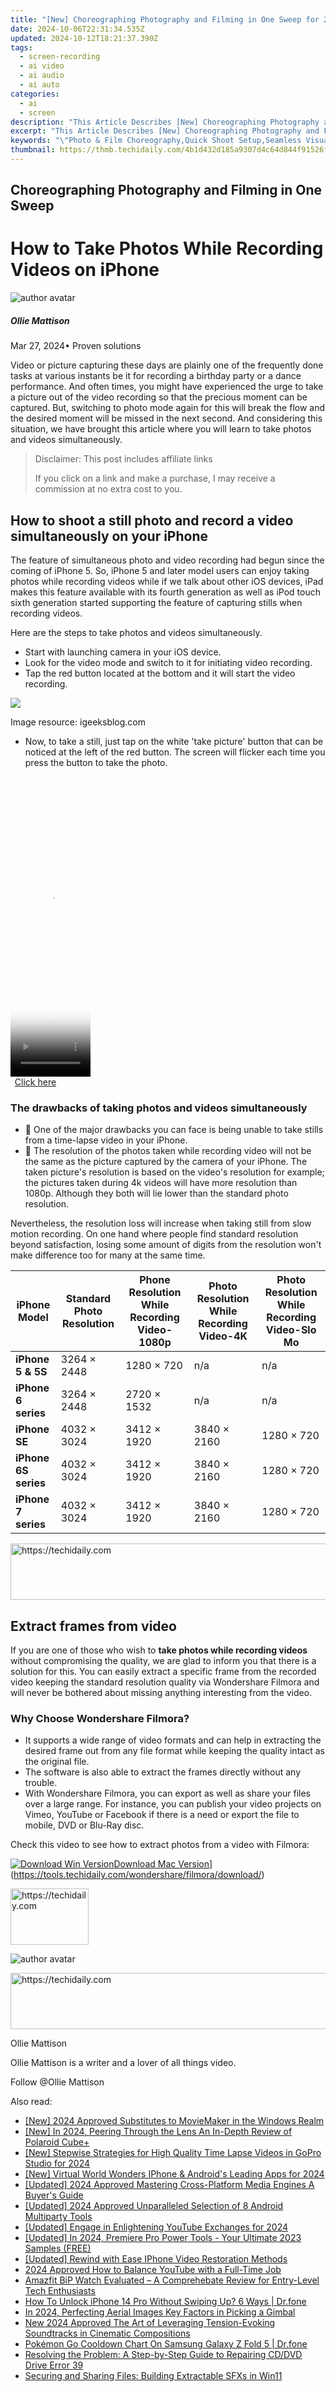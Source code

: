 ```yaml
---
title: "[New] Choreographing Photography and Filming in One Sweep for 2024"
date: 2024-10-06T22:31:34.535Z
updated: 2024-10-12T18:21:37.390Z
tags: 
  - screen-recording
  - ai video
  - ai audio
  - ai auto
categories: 
  - ai
  - screen
description: "This Article Describes [New] Choreographing Photography and Filming in One Sweep for 2024"
excerpt: "This Article Describes [New] Choreographing Photography and Filming in One Sweep for 2024"
keywords: "\"Photo & Film Choreography,Quick Shoot Setup,Seamless Visuals,Dynamic Cinematography,Integrated Photography-Filming,Sweeping Artistry in Media,Unified Creative Shoots\""
thumbnail: https://thmb.techidaily.com/4b1d432d185a9307d4c64d844f91526f6a3048c24d149908b382d0c549a92a65.jpg
---
```


## Choreographing Photography and Filming in One Sweep

# How to Take Photos While Recording Videos on iPhone

![author avatar](https://images.wondershare.com/filmora/article-images/ollie-mattison.jpg)

##### Ollie Mattison

 Mar 27, 2024• Proven solutions

 Video or picture capturing these days are plainly one of the frequently done tasks at various instants be it for recording a birthday party or a dance performance. And often times, you might have experienced the urge to take a picture out of the video recording so that the precious moment can be captured. But, switching to photo mode again for this will break the flow and the desired moment will be missed in the next second. And considering this situation, we have brought this article where you will learn to take photos and videos simultaneously.

>  Disclaimer: This post includes affiliate links
>
>  If you click on a link and make a purchase, I may receive a commission at no extra cost to you.
>

## How to shoot a still photo and record a video simultaneously on your iPhone

 The feature of simultaneous photo and video recording had begun since the coming of iPhone 5\. So, iPhone 5 and later model users can enjoy taking photos while recording videos while if we talk about other iOS devices, iPad makes this feature available with its fourth generation as well as iPod touch sixth generation started supporting the feature of capturing stills when recording videos.

 Here are the steps to take photos and videos simultaneously.

* Start with launching camera in your iOS device.
* Look for the video mode and switch to it for initiating video recording.
* Tap the red button located at the bottom and it will start the video recording.

![](https://images.wondershare.com/filmora/article-images/take-photo-while-recording-videos-iphone.jpg)

 Image resource: igeeksblog.com

* Now, to take a still, just tap on the white 'take picture' button that can be noticed at the left of the red button. The screen will flicker each time you press the button to take the photo.

<!-- affiliate ads begin -->
<span id="1993651">
					<video width="128" height="480" style="cursor:pointer"
           poster="//a.impactradius-go.com/display-clicktoplayimage/1993651.png"
           onclick="if(!this.playClicked){this.play();this.setAttribute('controls',true);this.playClicked=true;}">
	   <source src="//a.impactradius-go.com/display-ad/22993-1993651">
	   <img src="//a.impactradius-go.com/display-clicktoplayimage/1993651.png" style="border: none; height: 100%; width: 100%; object-fit: contain">
	</video>
	<div style="width:80px;text-align:center"><a href="javascript:window.open(decodeURIComponent('https%3A%2F%2Fhomestyler.sjv.io%2Fc%2F5597632%2F1993651%2F22993'), '_blank');void(0);">Click here</a></div>
</span>
<img height="0" width="0" src="https://imp.pxf.io/i/5597632/1993651/22993" style="position:absolute;visibility:hidden;" border="0" />
<!-- affiliate ads end -->

### The drawbacks of taking photos and videos simultaneously

*  One of the major drawbacks you can face is being unable to take stills from a time-lapse video in your iPhone.
*  The resolution of the photos taken while recording video will not be the same as the picture captured by the camera of your iPhone. The taken picture's resolution is based on the video's resolution for example; the pictures taken during 4k videos will have more resolution than 1080p. Although they both will lie lower than the standard photo resolution.

 Nevertheless, the resolution loss will increase when taking still from slow motion recording. On one hand where people find standard resolution beyond satisfaction, losing some amount of digits from the resolution won't make difference too for many at the same time.

| iPhone Model         | Standard Photo Resolution | Phone Resolution While Recording Video-1080p | Photo Resolution While Recording Video-4K | Photo Resolution While Recording Video-Slo Mo |
| -------------------- | ------------------------- | -------------------------------------------- | ----------------------------------------- | --------------------------------------------- |
| **iPhone 5 & 5S**    | 3264 × 2448               | 1280 × 720                                   | n/a                                       | n/a                                           |
| **iPhone 6 series**  | 3264 × 2448               | 2720 × 1532                                  | n/a                                       | n/a                                           |
| **iPhone SE**        | 4032 × 3024               | 3412 × 1920                                  | 3840 × 2160                               | 1280 × 720                                    |
| **iPhone 6S series** | 4032 × 3024               | 3412 × 1920                                  | 3840 × 2160                               | 1280 × 720                                    |
| **iPhone 7 series**  | 4032 × 3024               | 3412 × 1920                                  | 3840 × 2160                               | 1280 × 720                                    |

<!-- affiliate ads begin -->
<a href="https://aligracehair.sjv.io/c/5597632/1886073/19272" target="_top" id="1886073">
  <img src="//a.impactradius-go.com/display-ad/19272-1886073" border="0" alt="https://techidaily.com" width="728" height="90"/>
</a>
<img height="0" width="0" src="https://aligracehair.sjv.io/i/5597632/1886073/19272" style="position:absolute;visibility:hidden;" border="0" />
<!-- affiliate ads end -->

## Extract frames from video

 If you are one of those who wish to **take photos while recording videos** without compromising the quality, we are glad to inform you that there is a solution for this. You can easily extract a specific frame from the recorded video keeping the standard resolution quality via Wondershare Filmora and will never be bothered about missing anything interesting from the video.

### Why Choose Wondershare Filmora?

* It supports a wide range of video formats and can help in extracting the desired frame out from any file format while keeping the quality intact as the original file.
* The software is also able to extract the frames directly without any trouble.
* With Wondershare Filmora, you can export as well as share your files over a large range. For instance, you can publish your video projects on Vimeo, YouTube or Facebook if there is a need or export the file to mobile, DVD or Blu-Ray disc.

 Check this video to see how to extract photos from a video with Filmora:

[![Download Win Version](https://images.wondershare.com/filmora/guide/download-btn-win.jpg)](https://tools.techidaily.com/wondershare/filmora/download/)[Download Mac Version](https://images.wondershare.com/filmora/guide/download-btn-mac.jpg)](https://tools.techidaily.com/wondershare/filmora/download/)

<!-- affiliate ads begin -->
<a href="https://aligracehair.sjv.io/c/5597632/2135365/19272" target="_top" id="2135365">
  <img src="//a.impactradius-go.com/display-ad/19272-2135365" border="0" alt="https://techidaily.com" width="125" height="90"/>
</a>
<img height="0" width="0" src="https://aligracehair.sjv.io/i/5597632/2135365/19272" style="position:absolute;visibility:hidden;" border="0" />
<!-- affiliate ads end -->

![author avatar](https://images.wondershare.com/filmora/article-images/ollie-mattison.jpg)

<!-- affiliate ads begin -->
<a href="https://aligracehair.sjv.io/c/5597632/2006933/19272" target="_top" id="2006933">
  <img src="//a.impactradius-go.com/display-ad/19272-2006933" border="0" alt="https://techidaily.com" width="728" height="90"/>
</a>
<img height="0" width="0" src="https://aligracehair.sjv.io/i/5597632/2006933/19272" style="position:absolute;visibility:hidden;" border="0" />
<!-- affiliate ads end -->

Ollie Mattison

Ollie Mattison is a writer and a lover of all things video.

Follow @Ollie Mattison


<ins class="adsbygoogle"
     style="display:block"
     data-ad-format="autorelaxed"
     data-ad-client="ca-pub-7571918770474297"
     data-ad-slot="1223367746"></ins>



<ins class="adsbygoogle"
     style="display:block"
     data-ad-client="ca-pub-7571918770474297"
     data-ad-slot="8358498916"
     data-ad-format="auto"
     data-full-width-responsive="true"></ins>


<span class="atpl-alsoreadstyle">Also read:</span>
<div><ul>
<li><a href="https://article-knowledge.techidaily.com/new-2024-approved-substitutes-to-moviemaker-in-the-windows-realm/"><u>[New] 2024 Approved Substitutes to MovieMaker in the Windows Realm</u></a></li>
<li><a href="https://article-knowledge.techidaily.com/new-in-2024-peering-through-the-lens-an-in-depth-review-of-polaroid-cubeplus/"><u>[New] In 2024, Peering Through the Lens An In-Depth Review of Polaroid Cube+</u></a></li>
<li><a href="https://article-knowledge.techidaily.com/new-stepwise-strategies-for-high-quality-time-lapse-videos-in-gopro-studio-for-2024/"><u>[New] Stepwise Strategies for High Quality Time Lapse Videos in GoPro Studio for 2024</u></a></li>
<li><a href="https://article-knowledge.techidaily.com/new-virtual-world-wonders-iphone-and-androids-leading-apps-for-2024/"><u>[New] Virtual World Wonders IPhone & Android's Leading Apps for 2024</u></a></li>
<li><a href="https://article-knowledge.techidaily.com/updated-2024-approved-mastering-cross-platform-media-engines-a-buyers-guide/"><u>[Updated] 2024 Approved Mastering Cross-Platform Media Engines A Buyer's Guide</u></a></li>
<li><a href="https://screen-mirroring-recording.techidaily.com/updated-2024-approved-unparalleled-selection-of-8-android-multiparty-tools/"><u>[Updated] 2024 Approved Unparalleled Selection of 8 Android Multiparty Tools</u></a></li>
<li><a href="https://facebook-video-footage.techidaily.com/updated-engage-in-enlightening-youtube-exchanges-for-2024/"><u>[Updated] Engage in Enlightening YouTube Exchanges for 2024</u></a></li>
<li><a href="https://article-knowledge.techidaily.com/updated-in-2024-premiere-pro-power-tools-your-ultimate-2023-samples-free/"><u>[Updated] In 2024, Premiere Pro Power Tools - Your Ultimate 2023 Samples (FREE)</u></a></li>
<li><a href="https://article-knowledge.techidaily.com/updated-rewind-with-ease-iphone-video-restoration-methods/"><u>[Updated] Rewind with Ease IPhone Video Restoration Methods</u></a></li>
<li><a href="https://youtube-stream.techidaily.com/2024-approved-how-to-balance-youtube-with-a-full-time-job/"><u>2024 Approved How to Balance YouTube with a Full-Time Job</u></a></li>
<li><a href="https://buynow-reviews.techidaily.com/amazfit-bip-watch-evaluated-a-comprehebate-review-for-entry-level-tech-enthusiasts/"><u>Amazfit BiP Watch Evaluated – A Comprehebate Review for Entry-Level Tech Enthusiasts</u></a></li>
<li><a href="https://iphone-unlock.techidaily.com/how-to-unlock-iphone-14-pro-without-swiping-up-6-ways-drfone-by-drfone-ios/"><u>How To Unlock iPhone 14 Pro Without Swiping Up? 6 Ways | Dr.fone</u></a></li>
<li><a href="https://article-knowledge.techidaily.com/in-2024-perfecting-aerial-images-key-factors-in-picking-a-gimbal/"><u>In 2024, Perfecting Aerial Images Key Factors in Picking a Gimbal</u></a></li>
<li><a href="https://audio-shaping.techidaily.com/new-2024-approved-the-art-of-leveraging-tension-evoking-soundtracks-in-cinematic-compositions/"><u>New 2024 Approved The Art of Leveraging Tension-Evoking Soundtracks in Cinematic Compositions</u></a></li>
<li><a href="https://change-location.techidaily.com/pokemon-go-cooldown-chart-on-samsung-galaxy-z-fold-5-drfone-by-drfone-virtual-android/"><u>Pokémon Go Cooldown Chart On Samsung Galaxy Z Fold 5 | Dr.fone</u></a></li>
<li><a href="https://win-howtos.techidaily.com/resolving-the-problem-a-step-by-step-guide-to-repairing-cddvd-drive-error-39/"><u>Resolving the Problem: A Step-by-Step Guide to Repairing CD/DVD Drive Error 39</u></a></li>
<li><a href="https://windows11.techidaily.com/securing-and-sharing-files-building-extractable-sfxs-in-win11/"><u>Securing and Sharing Files: Building Extractable SFXs in Win11</u></a></li>
</ul></div>

